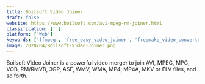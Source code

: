 ```yaml
---
title: Boilsoft Video Joiner
draft: false 
website: https://www.boilsoft.com/avi-mpeg-rm-joiner.html
classification: ['']
platform: ['Web']
keywords: ['ffmpeg', 'free_easy_video_joiner', 'freemake_video_converter', 'gihosoft_free_video_joiner', 'mkvtoolnix', 'mp4_video_converter', 'mp4joiner', 'mediajoin', 'solveigmm_avi_trimmer', 'solveigmm_video_splitter', 'video_edit_master', 'video_joiner_expert', 'gmkvextractgui', 'myffmpeg']
image: 2020/04/Boilsoft-Video-Joiner.png
---
```

Boilsoft Video Joiner is a powerful video merger to join AVI, MPEG, MPG, VOB, RM/RMVB, 3GP, ASF, WMV, WMA, MP4, MP4A, MKV or FLV files, and so forth.